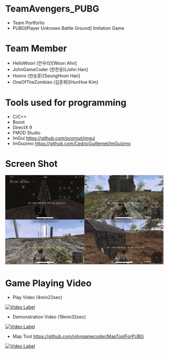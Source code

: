 # TeamAvengers_PUBG
- Team Portforlio
- PUBG[Player Unknown Battle Ground] Imitation Game 

# Team Member
- HelloWoori      (안우리)[Woori Ahn] 
- JohnGameCoder   (한찬응)[John Han]
- Hoons           (한승훈)[SeungHoon Han]
- OneOfTheZombies (김훈회)[HunHoe Kim] 


# Tools used for programming
- C/C++
- Boost
- DirectX 9
- FMOD Studio
- ImGui https://github.com/ocornut/imgui
- ImGuizmo https://github.com/CedricGuillemet/ImGuizmo

# Screen Shot
![Screenshot1](https://github.com/oneofthezombies/TeamAvengers_PUBG/blob/master/PUBG%ED%8F%AC%ED%8F%B4.png)

# Game Playing Video
- Play Video (4min22sec)

[![Video Label](http://img.youtube.com/vi/Anu5nLHhWZY/0.jpg)](https://youtu.be/Anu5nLHhWZY)


- Demonstration Video (18min32sec)

[![Video Label](http://img.youtube.com/vi/Nr4cj6VqXCM/0.jpg)](https://youtu.be/Nr4cj6VqXCM)


- Map Tool https://github.com/johngamecoder/MapToolForPUBG

[![Video Label](http://img.youtube.com/vi/G8EO_M4ph68/0.jpg)](https://youtu.be/G8EO_M4ph68)

